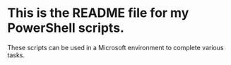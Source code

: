 # This is the README file for my PowerShell scripts.

These scripts can be used in a Microsoft environment to complete various tasks.
